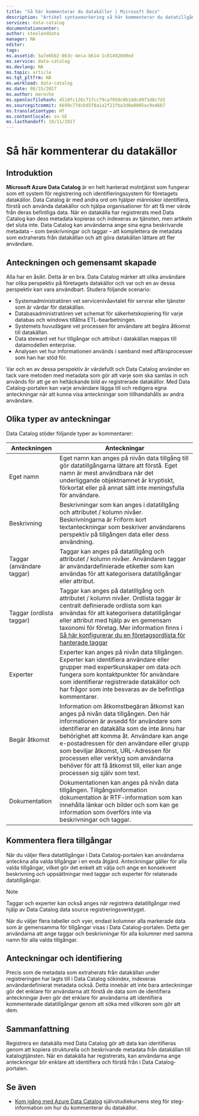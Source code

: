```yaml
---
title: "Så här kommenterar du datakällor | Microsoft Docs"
description: "Artikel syntaxmarkering så här kommenterar du datatillgångar i Azure Data Catalog, inklusive egna namn, taggar, beskrivningar och experter."
services: data-catalog
documentationcenter: 
author: steelanddata
manager: NA
editor: 
tags: 
ms.assetid: 5a7e6bb2-863c-4eca-b614-1c814920d9ed
ms.service: data-catalog
ms.devlang: NA
ms.topic: article
ms.tgt_pltfrm: NA
ms.workload: data-catalog
ms.date: 08/15/2017
ms.author: maroche
ms.openlocfilehash: 4518fc126c717cc79ca7950c0b1ddcd9f1d8c7d2
ms.sourcegitcommit: 6699c77dcbd5f8a1a2f21fba3d0a0005ac9ed6b7
ms.translationtype: HT
ms.contentlocale: sv-SE
ms.lasthandoff: 10/11/2017
---
```

# <a name="how-to-annotate-data-sources"></a>Så här kommenterar du datakällor
## <a name="introduction"></a>Introduktion
**Microsoft Azure Data Catalog** är en helt hanterad molntjänst som fungerar som ett system för registrering och identifieringssystem för företagets datakällor. Data Catalog är med andra ord om hjälper människor identifiera, förstå och använda datakällor och hjälpa organisationer för att få mer värde från deras befintliga data. När en datakälla har registrerats med Data Catalog kan dess metadata kopieras och indexeras av tjänsten, men artikeln det sluta inte. Data Catalog kan användarna ange sina egna beskrivande metadata – som beskrivningar och taggar – att komplettera de metadata som extraherats från datakällan och att göra datakällan lättare att fler användare.

## <a name="annotation-and-crowdsourcing"></a>Anteckningen och gemensamt skapade
Alla har en åsikt. Detta är en bra.
Data Catalog märker att olika användare har olika perspektiv på företagets datakällor och var och en av dessa perspektiv kan vara användbart. Studera följande scenario:

* Systemadministratören vet servicenivåavtalet för servrar eller tjänster som är värdar för datakällan.
* Databasadministratören vet schemat för säkerhetskopiering för varje databas och windows tillåtna ETL-bearbetningen.
* Systemets huvudägare vet processen för användare att begära åtkomst till datakällan.
* Data steward vet hur tillgångar och attribut i datakällan mappas till datamodellen enterprise.
* Analysen vet hur informationen används i samband med affärsprocesser som han har stöd för.

Var och en av dessa perspektiv är värdefullt och Data Catalog använder en tack vare metoden med metadata som gör att varje som ska samlas in och används för att ge en heltäckande bild av registrerade datakällor. Med Data Catalog-portalen kan varje användare lägga till och redigera egna anteckningar när att kunna visa anteckningar som tillhandahålls av andra användare.

## <a name="different-types-of-annotations"></a>Olika typer av anteckningar
Data Catalog stöder följande typer av kommentarer:

| Anteckningen | Anteckningar |
| --- | --- |
| Eget namn |Eget namn kan anges på nivån data tillgång till gör datatillgångarna lättare att förstå. Eget namn är mest användbara när det underliggande objektnamnet är kryptiskt, förkortat eller på annat sätt inte meningsfulla för användare. |
| Beskrivning |Beskrivningar som kan anges i datatillgång och attributet / kolumn nivåer. Beskrivningarna är Friform kort textanteckningar som beskriver användarens perspektiv på tillgången data eller dess användning. |
| Taggar (användare taggar) |Taggar kan anges på datatillgång och attributet / kolumn nivåer. Användaren taggar är användardefinierade etiketter som kan användas för att kategorisera datatillgångar eller attribut. |
| Taggar (ordlista taggar) |Taggar kan anges på datatillgång och attributet / kolumn nivåer. Ordlista taggar är centralt definierade ordlista som kan användas för att kategorisera datatillgångar eller attribut med hjälp av en gemensam taxonomi för företag. Mer information finns i [Så här konfigurerar du en företagsordlista för hanterade taggar](data-catalog-how-to-business-glossary.md) |
| Experter |Experter kan anges på nivån data tillgången. Experter kan identifiera användare eller grupper med expertkunskaper om data och fungera som kontaktpunkter för användare som identifierar registrerade datakällor och har frågor som inte besvaras av de befintliga kommentarer. |
| Begär åtkomst |Information om åtkomstbegäran åtkomst kan anges på nivån data tillgången. Den här informationen är avsedd för användare som identifierar en datakälla som de inte ännu har behörighet att komma åt. Användare kan ange e-postadressen för den användare eller grupp som beviljar åtkomst, URL-Adressen för processen eller verktyg som användarna behöver för att få åtkomst till, eller kan ange processen sig själv som text. |
| Dokumentation |Dokumentationen kan anges på nivån data tillgången. Tillgångsinformation dokumentation är RTF-information som kan innehålla länkar och bilder och som kan ge information som överförs inte via beskrivningar och taggar. |

## <a name="annotating-multiple-assets"></a>Kommentera flera tillgångar
När du väljer flera datatillgångar i Data Catalog-portalen kan användarna anteckna alla valda tillgångar i en enda åtgärd. Anteckningar gäller för alla valda tillgångar, vilket gör det enkelt att välja och ange en konsekvent beskrivning och uppsättningar med taggar och experter för relaterade datatillgångar.

> [!NOTE]
> Taggar och experter kan också anges när registrera datatillgångar med hjälp av Data Catalog data source registreringsverktyget.
>
>

När du väljer flera tabeller och vyer, endast kolumner alla markerade data som är gemensamma för tillgångar visas i Data Catalog-portalen. Detta ger användarna att ange taggar och beskrivningar för alla kolumner med samma namn för alla valda tillgångar.

## <a name="annotations-and-discovery"></a>Anteckningar och identifiering
Precis som de metadata som extraherats från datakällan under registreringen har lagts till i Data Catalog sökindex, indexeras användardefinierat metadata också. Detta innebär att inte bara anteckningar gör det enklare för användarna att förstå de data som de identifiera anteckningar även gör det enklare för användarna att identifiera kommenterade datatillgångar genom att söka med villkoren som gör att dem.

## <a name="summary"></a>Sammanfattning
Registrera en datakälla med Data Catalog gör att data kan identifieras genom att kopiera strukturella och beskrivande metadata från datakällan till katalogtjänsten. När en datakälla har registrerats, kan användarna ange anteckningar blir enklare att identifiera och förstå från i Data Catalog-portalen.

## <a name="see-also"></a>Se även
* [Kom igång med Azure Data Catalog](data-catalog-get-started.md) självstudiekursens steg för steg-information om hur du kommenterar du datakällor.
